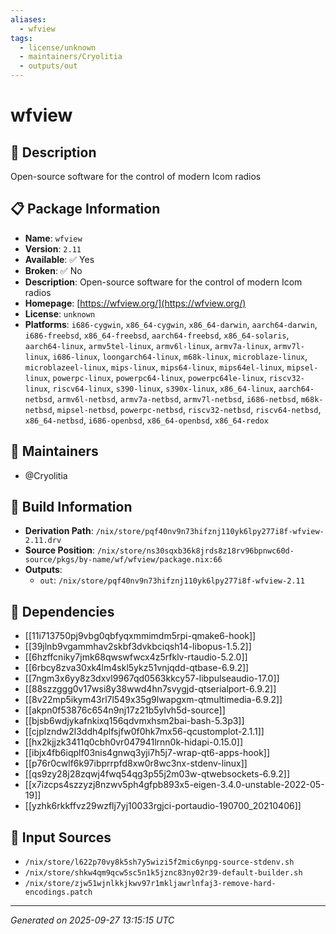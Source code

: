```yaml
---
aliases:
  - wfview
tags:
  - license/unknown
  - maintainers/Cryolitia
  - outputs/out
---
```


# wfview

## 📝 Description

Open-source software for the control of modern Icom radios

## 📋 Package Information

- **Name**: `wfview`
- **Version**: `2.11`
- **Available**: ✅ Yes
- **Broken**: ✅ No
- **Description**: Open-source software for the control of modern Icom radios
- **Homepage**: [https://wfview.org/](https://wfview.org/)
- **License**: `unknown`
- **Platforms**: `i686-cygwin`, `x86_64-cygwin`, `x86_64-darwin`, `aarch64-darwin`, `i686-freebsd`, `x86_64-freebsd`, `aarch64-freebsd`, `x86_64-solaris`, `aarch64-linux`, `armv5tel-linux`, `armv6l-linux`, `armv7a-linux`, `armv7l-linux`, `i686-linux`, `loongarch64-linux`, `m68k-linux`, `microblaze-linux`, `microblazeel-linux`, `mips-linux`, `mips64-linux`, `mips64el-linux`, `mipsel-linux`, `powerpc-linux`, `powerpc64-linux`, `powerpc64le-linux`, `riscv32-linux`, `riscv64-linux`, `s390-linux`, `s390x-linux`, `x86_64-linux`, `aarch64-netbsd`, `armv6l-netbsd`, `armv7a-netbsd`, `armv7l-netbsd`, `i686-netbsd`, `m68k-netbsd`, `mipsel-netbsd`, `powerpc-netbsd`, `riscv32-netbsd`, `riscv64-netbsd`, `x86_64-netbsd`, `i686-openbsd`, `x86_64-openbsd`, `x86_64-redox`
## 👥 Maintainers

- @Cryolitia


## 🔧 Build Information

- **Derivation Path**: `/nix/store/pqf40nv9n73hifznj110yk6lpy277i8f-wfview-2.11.drv`
- **Source Position**: `/nix/store/ns30sqxb36k8jrds8z18rv96bpnwc60d-source/pkgs/by-name/wf/wfview/package.nix:66`
- **Outputs**:
  - `out`:  `/nix/store/pqf40nv9n73hifznj110yk6lpy277i8f-wfview-2.11`

## 🔗 Dependencies

- [[11i713750pj9vbg0qbfyqxmmimdm5rpi-qmake6-hook]]
- [[39jlnb9vgammhav2skbf3dvkbciqsh14-libopus-1.5.2]]
- [[6hzffcniky7jmk68qwswfwcx4z5rfklv-rtaudio-5.2.0]]
- [[6rbcy8zva30xk4lm4skl5ykz51vnjqdd-qtbase-6.9.2]]
- [[7ngm3x6yy8z3dxvl9967qd0563kkcy57-libpulseaudio-17.0]]
- [[88szzggg0v17wsi8y38wwd4hn7svygjd-qtserialport-6.9.2]]
- [[8v22mp5ikym43rl7l549x35g9lwapgxm-qtmultimedia-6.9.2]]
- [[akpn0f53876c654n9nj17z21b5ylvh5d-source]]
- [[bjsb6wdjykafnkixq156qdvmxhsm2bai-bash-5.3p3]]
- [[cjplzndw2l3ddh4plfsjfw0f0hk7mx56-qcustomplot-2.1.1]]
- [[hx2kjjzk3411q0cbh0vr047941lrnn0k-hidapi-0.15.0]]
- [[ibjx4fb6iqplf03nis4gnwq3yji7h5j7-wrap-qt6-apps-hook]]
- [[p76r0cwlf6k97ibprrpfd8xw0r8wc3nx-stdenv-linux]]
- [[qs9zy28j28zqwj4fwq54qg3p55j2m03w-qtwebsockets-6.9.2]]
- [[x7izcps4szzyzj8nzwv5ph4gfpb893x5-eigen-3.4.0-unstable-2022-05-19]]
- [[yzhk6rkkffvz29wzflj7yj10033rgjci-portaudio-190700_20210406]]

## 📁 Input Sources

- `/nix/store/l622p70vy8k5sh7y5wizi5f2mic6ynpg-source-stdenv.sh`
- `/nix/store/shkw4qm9qcw5sc5n1k5jznc83ny02r39-default-builder.sh`
- `/nix/store/zjw51wjnlkkjkwv97r1mkljawrlnfaj3-remove-hard-encodings.patch`

---
*Generated on 2025-09-27 13:15:15 UTC*
